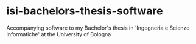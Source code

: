 # isi-bachelors-thesis-software
Accompanying software to my Bachelor's thesis in 'Ingegneria e Scienze Informatiche' at the University of Bologna
